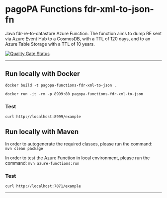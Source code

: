 # pagoPA Functions fdr-xml-to-json-fn

Java fdr-re-to-datastore Azure Function.
The function aims to dump RE sent via Azure Event Hub to a CosmosDB, with a TTL of 120 days, and to an Azure Table Storage with a TTL of 10 years.

[![Quality Gate Status](https://sonarcloud.io/api/project_badges/measure?project=pagopa_pagopa-fdr-re-to-datastore&metric=alert_status)](https://sonarcloud.io/dashboard?id=pagopa_pagopa-fdr-re-to-datastore)


---

## Run locally with Docker
`docker build -t pagopa-functions-fdr-xml-to-json .`

`docker run -it -rm -p 8999:80 pagopa-functions-fdr-xml-to-json`

### Test
`curl http://localhost:8999/example`

## Run locally with Maven

In order to autogenerate the required classes, please run the command:  
`mvn clean package`

In order to test the Azure Function in local environment, please run the command:
`mvn azure-functions:run`

### Test
`curl http://localhost:7071/example`

---
